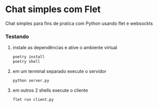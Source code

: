 # Chat simples com Flet
Chat simples para fins de pratica com Python usando flet e websockts

### Testando
1. instale as dependências e ative o ambiente virtual
   ```sh
   poetry install
   poetry shell
   ```

2. em um terminal separado execute o servidor
   ```sh
   python server.py
   ```

3. em outros 2 shells execute o cliente
   ```sh
   flet run client.py
   ```
